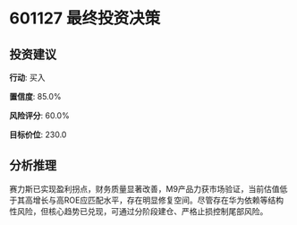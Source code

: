 # 601127 最终投资决策

## 投资建议

**行动**: 买入

**置信度**: 85.0%

**风险评分**: 60.0%

**目标价位**: 230.0

## 分析推理

赛力斯已实现盈利拐点，财务质量显著改善，M9产品力获市场验证，当前估值低于其高增长与高ROE应匹配水平，存在明显修复空间。尽管存在华为依赖等结构性风险，但核心趋势已兑现，可通过分阶段建仓、严格止损控制尾部风险。

